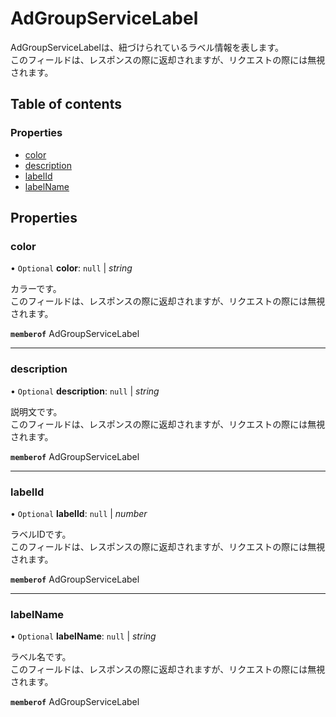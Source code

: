# AdGroupServiceLabel


<div lang=\"ja\">AdGroupServiceLabelは、紐づけられているラベル情報を表します。<br> このフィールドは、レスポンスの際に返却されますが、リクエストの際には無視されます。</div> 

## Table of contents

### Properties

- [color](adgroupservicelabel.md#color)
- [description](adgroupservicelabel.md#description)
- [labelId](adgroupservicelabel.md#labelid)
- [labelName](adgroupservicelabel.md#labelname)

## Properties

### color

• `Optional` **color**: ``null`` \| *string*

<div lang=\"ja\">カラーです。<br> このフィールドは、レスポンスの際に返却されますが、リクエストの際には無視されます。</div> 

**`memberof`** AdGroupServiceLabel

___

### description

• `Optional` **description**: ``null`` \| *string*

<div lang=\"ja\">説明文です。<br> このフィールドは、レスポンスの際に返却されますが、リクエストの際には無視されます。</div> 

**`memberof`** AdGroupServiceLabel

___

### labelId

• `Optional` **labelId**: ``null`` \| *number*

<div lang=\"ja\">ラベルIDです。<br> このフィールドは、レスポンスの際に返却されますが、リクエストの際には無視されます。</div> 

**`memberof`** AdGroupServiceLabel

___

### labelName

• `Optional` **labelName**: ``null`` \| *string*

<div lang=\"ja\">ラベル名です。<br> このフィールドは、レスポンスの際に返却されますが、リクエストの際には無視されます。</div> 

**`memberof`** AdGroupServiceLabel
